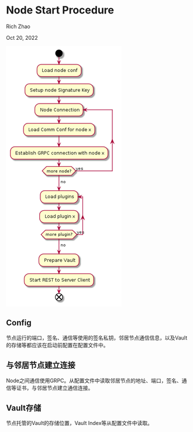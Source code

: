 # Node Start Procedure
Rich Zhao

Oct 20, 2022

![Nod Start Procedure](./images/node-start.png)

## Config
节点运行的端口，签名、通信等使用的签名私钥，邻居节点通信信息，以及Vault的存储等都应该在启动前配置在配置文件中。
## 与邻居节点建立连接
Node之间通信使用GRPC。从配置文件中读取邻居节点的地址、端口，签名、通信等证书，与邻居节点建立通信连接。
## Vault存储
节点托管的Vault的存储位置，Vault Index等从配置文件中读取。
